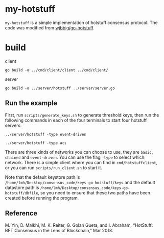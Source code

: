 # my-hotstuff

`my-hotstuff` is a simple implementation of hotstuff consensus protocol. The code was modified from [wjbbig/go-hotstuff](https://github.com/wjbbig/go-hotstuff).

# build

client

```
go build -o ../cmd/client/client ../cmd/client/
```

server

```
go build -o ../server/hotstuff ../server/server.go
```



## Run the example

First, run `scripts/generate_keys.sh` to generate threshold keys, then run the following commands in each of the four terminals to start four hotstuff servers:

```
../server/hotstuff -type event-driven

../server/hotstuff -type acs
```

There are three kinds of networks you can choose to use, they are `basic`, `chained` and `event-driven`. You can use the flag `-type` to select which network. There is a simple client where you can find in `cmd/hotstuffclient`, or you can run `scripts/run_client.sh` to start it.

Note that the default keystore path is `/home/lmh/Desktop/consensus_code/keys-go-hotstuff/keys` and the default datastore path is `/home/lmh/Desktop/consensus_code/keys-go-hotstuff/dbfile`, so you need to ensure that these two paths have been created before running the program.

## Reference

M. Yin, D. Malkhi, M. K. Reiter, G. Golan Gueta, and I. Abraham, “HotStuff: BFT Consensus in the Lens of Blockchain,” Mar 2018.